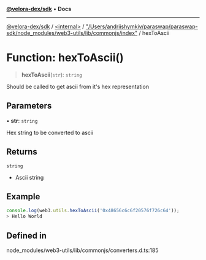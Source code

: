 [**@velora-dex/sdk**](../../../../README.md) • **Docs**

***

[@velora-dex/sdk](../../../../globals.md) / [\<internal\>](../../../README.md) / ["/Users/andriishymkiv/paraswap/paraswap-sdk/node\_modules/web3-utils/lib/commonjs/index"](../README.md) / hexToAscii

# Function: hexToAscii()

> **hexToAscii**(`str`): `string`

Should be called to get ascii from it's hex representation

## Parameters

• **str**: `string`

Hex string to be converted to ascii

## Returns

`string`

- Ascii string

## Example

```ts
console.log(web3.utils.hexToAscii('0x48656c6c6f20576f726c64'));
> Hello World
```

## Defined in

node\_modules/web3-utils/lib/commonjs/converters.d.ts:185
